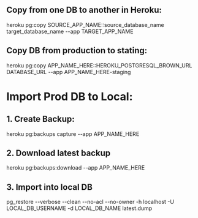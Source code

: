 ## Copy from one DB to another in Heroku:
heroku pg:copy SOURCE_APP_NAME::source_database_name target_database_name --app TARGET_APP_NAME


## Copy DB from production to stating:
heroku pg:copy APP_NAME_HERE::HEROKU_POSTGRESQL_BROWN_URL DATABASE_URL --app APP_NAME_HERE-staging


# Import Prod DB to Local:

## 1. Create Backup:
heroku pg:backups capture --app APP_NAME_HERE

## 2. Download latest backup
heroku pg:backups:download --app APP_NAME_HERE

## 3. Import into local DB
pg_restore --verbose --clean --no-acl --no-owner -h localhost -U LOCAL_DB_USERNAME -d LOCAL_DB_NAME latest.dump

